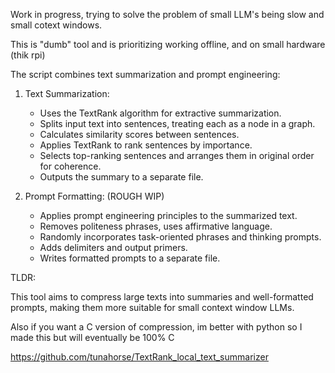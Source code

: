 Work in progress, trying to solve the problem of small LLM's being slow and small cotext windows. 

This is "dumb" tool and is prioritizing working offline, and on small hardware (thik rpi)

The script combines text summarization and prompt engineering:

1. Text Summarization:
   - Uses the TextRank algorithm for extractive summarization.
   - Splits input text into sentences, treating each as a node in a graph.
   - Calculates similarity scores between sentences.
   - Applies TextRank to rank sentences by importance.
   - Selects top-ranking sentences and arranges them in original order for coherence.
   - Outputs the summary to a separate file.

2. Prompt Formatting: (ROUGH WIP)
   - Applies prompt engineering principles to the summarized text.
   - Removes politeness phrases, uses affirmative language.
   - Randomly incorporates task-oriented phrases and thinking prompts.
   - Adds delimiters and output primers.
   - Writes formatted prompts to a separate file.

TLDR: 

This tool aims to compress large texts into summaries and well-formatted prompts, making them more suitable for small context window LLMs.


Also if you want a C version of compression, im better with python so I made this but will eventually be 100% C 

https://github.com/tunahorse/TextRank_local_text_summarizer
